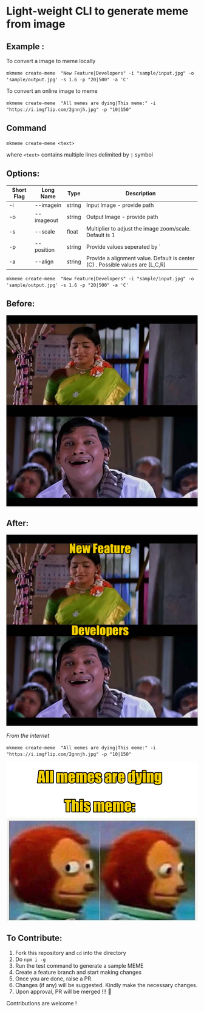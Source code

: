 # Light-weight CLI to generate meme from image

## Example :

To convert a image to meme locally

`mkmeme create-meme  "New Feature|Developers" -i "sample/input.jpg" -o 'sample/output.jpg' -s 1.6 -p "20|500" -a 'C'`

To convert an online image to meme

`mkmeme create-meme  "All memes are dying|This meme:" -i "https://i.imgflip.com/2gnnjh.jpg" -p "10|150"`

## Command 
`mkmeme create-meme <text>`

where `<text>` contains multiple lines delimited by `|` symbol

## Options:



| Short Flag | Long Name |Type | Description |
| ----------- | ----------- | ----------- | ----------- |
| -i | --imagein | string | Input Image - provide path| 
| -o | --imageout | string | Output Image - provide path|
| -s | --scale | float | Multiplier to adjust the image zoom/scale. Default is 1 |
| -p | --position | string  | Provide values seperated by `|` symbol to place the text at the respective Y-coordinate |
| -a | --align | string | Provide a alignment value. Default is center (C) . Possible values are [L,C,R]|


`mkmeme create-meme  "New Feature|Developers" -i "sample/input.jpg" -o 'sample/output.jpg' -s 1.6 -p "20|500" -a 'C'`
## Before:

![](sample/input.jpg)

## After:

![](sample/output.jpg)


*From the internet*

`mkmeme create-meme  "All memes are dying|This meme:" -i "https://i.imgflip.com/2gnnjh.jpg" -p "10|150"`

![](sample/output2.jpg)

## To Contribute:

1. Fork this repository and `cd` into the directory
2. Do `npm i -g`
3. Run the test command to generate a sample MEME
4. Create a feature branch and start making changes
5. Once you are done, raise a PR. 
6. Changes (if any) will be suggested. Kindly make the necessary changes.
7. Upon approval, PR will be merged !!! 🎉

Contributions are welcome !
